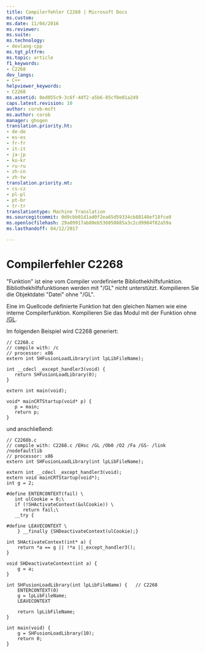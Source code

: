 ```yaml
---
title: Compilerfehler C2268 | Microsoft Docs
ms.custom: 
ms.date: 11/04/2016
ms.reviewer: 
ms.suite: 
ms.technology:
- devlang-cpp
ms.tgt_pltfrm: 
ms.topic: article
f1_keywords:
- C2268
dev_langs:
- C++
helpviewer_keywords:
- C2268
ms.assetid: 0ed055c9-3c6f-4df2-a5b6-85cf0e01a249
caps.latest.revision: 10
author: corob-msft
ms.author: corob
manager: ghogen
translation.priority.ht:
- de-de
- es-es
- fr-fr
- it-it
- ja-jp
- ko-kr
- ru-ru
- zh-cn
- zh-tw
translation.priority.mt:
- cs-cz
- pl-pl
- pt-br
- tr-tr
translationtype: Machine Translation
ms.sourcegitcommit: 0d9cbb01d1ad0f2ea65d59334cb88140ef18fce0
ms.openlocfilehash: 29a09917ab80eb536050885a3c2cd9984f82a59a
ms.lasthandoff: 04/12/2017

---
```

# <a name="compiler-error-c2268"></a>Compilerfehler C2268
"Funktion" ist eine vom Compiler vordefinierte Bibliothekhilfsfunktion. Bibliothekhilfsfunktionen werden mit "/GL" nicht unterstützt. Kompilieren Sie die Objektdatei "Datei" ohne "/GL".  
  
 Eine im Quellcode definierte Funktion hat den gleichen Namen wie eine interne Compilerfunktion. Kompilieren Sie das Modul mit der Funktion ohne [/GL](../../build/reference/gl-whole-program-optimization.md).  
  
 Im folgenden Beispiel wird C2268 generiert:  
  
```  
// C2268.c  
// compile with: /c  
// processor: x86  
extern int SHFusionLoadLibrary(int lpLibFileName);  
  
int __cdecl _except_handler3(void) {  
   return SHFusionLoadLibrary(0);  
}  
  
extern int main(void);  
  
void* mainCRTStartup(void* p) {  
   p = main;  
   return p;  
}  
```  
  
 und anschließend:  
  
```  
// C2268b.c  
// compile with: C2268.c /EHsc /GL /Ob0 /O2 /Fa /GS- /link /nodefaultlib  
// processor: x86  
extern int SHFusionLoadLibrary(int lpLibFileName);  
  
extern int __cdecl _except_handler3(void);  
extern void mainCRTStartup(void*);  
int g = 2;  
  
#define ENTERCONTEXT(fail) \  
   int ulCookie = 0;\  
   if (!SHActivateContext(&ulCookie)) \  
      return fail;\  
   __try {  
  
#define LEAVECONTEXT \  
    } __finally {SHDeactivateContext(ulCookie);}  
  
int SHActivateContext(int* a) {  
    return *a == g || !*a ||_except_handler3();  
}  
  
void SHDeactivateContext(int a) {  
    g = a;  
}  
  
int SHFusionLoadLibrary(int lpLibFileName) {   // C2268  
    ENTERCONTEXT(0)  
    g = lpLibFileName;  
    LEAVECONTEXT  
  
    return lpLibFileName;  
}  
  
int main(void) {  
    g = SHFusionLoadLibrary(10);  
    return 0;  
}  
```
